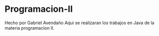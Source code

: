 # Programacion-II
Hecho por Gabriel Avendaño
Aqui se realizaran los trabajos en Java de la materia programacion II.
